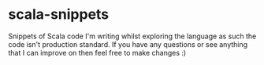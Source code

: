 # scala-snippets
Snippets of Scala code I'm writing whilst exploring the language as such the code isn't production standard. If you have any questions or see anything that
I can improve on then feel free to make changes :)
